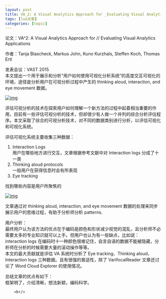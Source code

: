```yaml
---
layout: post
title: VA_2: A Visual Analytics Approach for _Evaluating Visual Analytics Applications 
tags: [lua文章]
categories: [topic]
---
```

<p>论文：VA^2: A Visual Analytics Approach for // Evaluating Visual Analytics Applications</p>
<p>作者：Tanja Blascheck, Markus John, Kuno Kurzhals, Steffen Koch, Thomas Ertl</p>
<p>发表会议：VAST 2015<br/>本文提出一个用于展示和分析“用户如何使用可视化分析系统”的高度交互可视化的环境，途径是分析用户在可视分析过程中产生的 thinking aloud, interaction, and eye movement 数据。</p>
<p><a href="http://www.cad.zju.edu.cn/home/vagblog/wp-content/uploads/2015/12/VA1.png" target="_blank" rel="noopener noreferrer"><img src="http://www.cad.zju.edu.cn/home/vagblog/wp-content/uploads/2015/12/VA1.png" alt="img"/></a></p>
<p>评估可视分析的技术在探索用户如何理解一个新方法的过程中起着相当重要的作用，目前有一些评估可视分析的技术，但却很少有人做一个并列的综合分析评估程序。本文采取了综合的可视分析技术，对不同的数据类别进行分析，以评估可视化和可视化系统。</p>
<p>评估可视化系统主要收集三种数据：</p>
<ol>
<li>Interaction Logs<br/>用户在哪些地方进行交互，文章根据参考文献中对 Interaction logs 分成了十一类</li>
<li>Thinking aloud protocols<br/>一般用户在获得信息时会有所表现</li>
<li>Eye tracking</li>
</ol>
<p>找到哪些内容是用户所聚焦的</p>
<p><a href="http://www.cad.zju.edu.cn/home/vagblog/wp-content/uploads/2015/12/VA2.png" target="_blank" rel="noopener noreferrer"><img src="http://www.cad.zju.edu.cn/home/vagblog/wp-content/uploads/2015/12/VA2.png" alt="img"/></a></p>
<p>文章通过对 thinking aloud, interaction, and eye movement 数据的处理来同步展示用户的思维过程，有助于分析师分析 patterns.</p>
<p>用户分析：<br/>最终用户认为该方法的优点在于编码是颜色和形状减少视觉的混乱，且分析师不必需要太多的专业知识就可以上手。但用户也认为有一些缺点，比如说：interaction logs 在编码时十一种颜色很难记住，自言自语的数据不能被隐藏，分析师在分析的时候需要大量的滚动操作等等。<br/>本文的最大贡献就是评估 VA 系统时分析了 Eye tracking、Thinking aloud、Interaction logs 三种数据。且有很强的普适性，除了 VarifocalReader 文章还讨论了 Word Cloud Explorer 的使用情况。</p>
<p>总结文章的优点有如下：<br/>框架明了，介绍清晰，想法新颖，编码科学。</p>

        
        <br/>